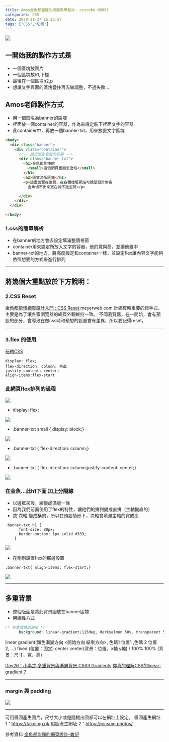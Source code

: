 ```yaml
---
title: Amos金魚都能懂的切版教學影片- csscoke NO001
categories: CSS
date: 2020-11-27 15:26:57
tags: ["CSS","切版"]
---
```

![](https://i.imgur.com/v5d6H4B.jpg)
## 一開始我的製作方式是
* 一個區塊放圖片
* 一個區塊放h1,下標
* 最後在一個區塊h2,p
* 想讓文字與圖的區塊疊住再去做調整，不過失敗...

## Amos老師製作方式
* 用一個取名為banner的區塊
* 裡面放一個container的容器，作為來設定裝下裡面文字的容器
* 此container中，再放一個banner-txt，用來放置文字區塊

```html
<body>
  <div class="banner">
    <div class="container">
      <!-- 設定固定寬度的容器 -->
      <div class="banner-txt">
        <h1>金魚都能懂的
          <small>這個網頁畫面怎麼切</small>
        </h1>
        <h2>圖文滿版區塊</h2>
        <p>這畫面實在常見，在各種樣版網站可說是設計常客
          金魚切不出來實在說不過去阿</p>

      </div>
    </div>
  </div>

</body>

```
### 1.css的簡單解析
* 在banner的地方會去設定填滿整個視窗
* container用來設定所放入文字的容器，他的寬與高，並讓他置中
* banner-txt的地方，將高度設定和container一樣，並設定flex讓內容文字能夠依照想要的方式來進行排列


---

## 將幾個大重點放於下方說明：

### 2.CSS Reset
[金魚都能懂網頁設計入門 : CSS Reset ](https://www.youtube.com/watch?v=WtjXBIyxhw8)
meyerweb.com
計網頁時重要的起手式，主要是為了讓各家瀏覽器的網頁外觀維持一致。
不同瀏覽器，在一開始，會有預設的部分，會導致在做css時和預想的設置會有差異，所以要記得reset。


---


### 3.flex 的使用
[玩轉CSS ](https://www.youtube.com/watch?v=_nCBQ6AIzDU)
```
display: flex;
flex-direction: column; 垂直
justify-content: center; 
align-items:flex-start
```
### 此網頁flex排列的過程

![](https://i.imgur.com/eMWlawn.png)

* display: flex;

![](https://i.imgur.com/0cDI8Nq.png)

* .banner-txt small {  display: block;}

![](https://i.imgur.com/lWwcqSe.png)

* .banner-txt {  flex-direction: column;}

![](https://i.imgur.com/xHmKCi0.png)

* .banner-txt {  flex-direction: column;justify-content: center;}

![](https://i.imgur.com/ALt0gm2.png)

### 在金魚...此h1下面 加上分隔線

* 以邊框來設，線變成滿版一條
* 因為我們前面使用了flex的特性，讓他們的排列變成直排（主軸變直的）
* 故'次軸'變成橫的，所以在預設情形下，次軸會填滿主軸的寬或高
```
.banner-txt h1 {
      font-size: 80px;
      border-bottom: 1px solid #333;
    }
```

![](https://i.imgur.com/VVDVFKG.png)

* 在剛剛設置flex的那邊設置

```
.banner-txt{ align-items: flex-start;}
```


![](https://i.imgur.com/eRE9dBP.png)


---

## 多重背景
* 整個版面是將此背景圖放在banner區塊
* 用線性方式

```css
/* 多重背景的使用 */
      background: linear-gradient(115deg, darksalmon 50%, transparent 50%)center center /100% 100%, url(https://picsum.photos/seed/picsum/1200/600)right center /auto 100%;
```

linear gradient(顏色漸變方向 <開始方向 結束方向>, 色碼1 位置1 ,色碼 2 位置2,....)    fixed (位置：固定)  center center(背景：位置，x軸 y軸) / 100% 100% (背景：尺寸，寬、高)



[Day26：小事之 多重背景與漸層背景 CSS3 Gradients](https://ithelp.ithome.com.tw/articles/10197136)
[你真的理解CSS的linear-gradient？](https://www.w3cplus.com/css3/do-you-really-understand-css-linear-gradients.html)

---

### margin 與 padding


![](https://i.imgur.com/HmMAKt5.png)



---
可用假圖產生圖片，尺寸大小或是隨機出圖都可以在網址上設定。
假圖產生網址 1：https://fakeimg.pl/
假圖產生網址 2：https://picsum.photos/
 
參考資料
[金魚都能懂的網頁設計-雜記](https://medium.com/chloelo925/%E9%87%91%E9%AD%9A%E9%83%BD%E8%83%BD%E6%87%82%E7%9A%84%E7%B6%B2%E9%A0%81%E8%A8%AD%E8%A8%88-%E9%9B%9C%E8%A8%98-1e6068054e4a)
